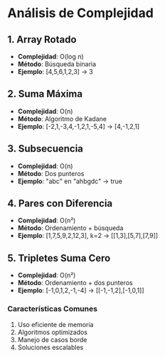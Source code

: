 # Análisis de Complejidad

## 1. Array Rotado

- **Complejidad**: O(log n)
- **Método**: Búsqueda binaria
- **Ejemplo**: [4,5,6,1,2,3] → 3

## 2. Suma Máxima

- **Complejidad**: O(n)
- **Método**: Algoritmo de Kadane
- **Ejemplo**: [-2,1,-3,4,-1,2,1,-5,4] → [4,-1,2,1]

## 3. Subsecuencia

- **Complejidad**: O(n)
- **Método**: Dos punteros
- **Ejemplo**: "abc" en "ahbgdc" → true

## 4. Pares con Diferencia

- **Complejidad**: O(n²)
- **Método**: Ordenamiento + búsqueda
- **Ejemplo**: [1,7,5,9,2,12,3], k=2 → [[1,3],[5,7],[7,9]]

## 5. Tripletes Suma Cero

- **Complejidad**: O(n²)
- **Método**: Ordenamiento + dos punteros
- **Ejemplo**: [-1,0,1,2,-1,-4] → [[-1,-1,2],[-1,0,1]]

### Características Comunes

1. Uso eficiente de memoria
2. Algoritmos optimizados
3. Manejo de casos borde
4. Soluciones escalables
